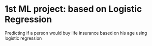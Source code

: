 # 1st ML project: based on Logistic Regression
Predicting if a person would buy life insurance based on his age using logistic regression
